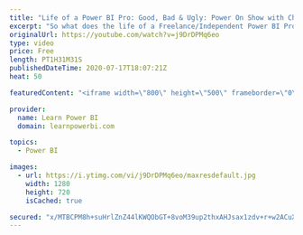 ```yaml
---
title: "Life of a Power BI Pro: Good, Bad & Ugly: Power On Show with Charles & Avi 🔴TalkPowerBI LIVE"
excerpt: "So what does the life of a Freelance/Independent Power BI Professional look like? We often get asked this question and today, we are here to share candidly everything you want to know. We'd not hold back and share the good, the bad & the ugly. Join us to learn what our life looks like? Day to day and"
originalUrl: https://youtube.com/watch?v=j9DrDPMq6eo
type: video
price: Free
length: PT1H31M31S
publishedDateTime: 2020-07-17T18:07:21Z
heat: 50

featuredContent: "<iframe width=\"800\" height=\"500\" frameborder=\"0\" src=\"https://www.youtube.com/embed/j9DrDPMq6eo\" allow=\"accelerometer; autoplay; encrypted-media; gyroscope; picture-in-picture\" allowfullscreen></iframe>"

provider:
  name: Learn Power BI
  domain: learnpowerbi.com

topics:
  - Power BI

images:
  - url: https://i.ytimg.com/vi/j9DrDPMq6eo/maxresdefault.jpg
    width: 1280
    height: 720
    isCached: true

secured: "x/MTBCPM8h+suHrlZnZ44lKWQObGT+8voM39up2thxAHJsax1zdv+r+w2ACuXMjMXUUK9uFPHjuDXefM2ERj6dV50tHHFV/604T+05j6Sc6hjX4jwql/gqn/9Mw8yRWcfqqMTh5EZDL0H4UgnJyaKukwishfP/wQPtk8o+qIRPyx3z/9CiUEII3lUdV6+St8p1IcUqdf4zcL79W84jA7PHilpIROwupK3/W7jyeVzcteoauUFDDOwzP/HMbdSOhtjGpigXa80EjzDAQxab0B1OP/4BngehbqmZX3NLK2p9qrg6HqM2212EwPgnVGSxok91uacwLfISyLcVd55lxzrsByrPUzovDzKj0vJCLTMGwKVnLBLFYYtKks+dc+8y7ao5ykYsRyRr5oHOqVlex834p7isc0RwLy3V9cNTXJE30=;+Y6mXZuNzNkBgZWoKUhvnw=="
---
```


